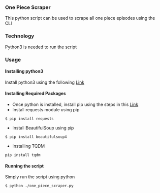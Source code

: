 ### One Piece Scraper
This python script can be used to scrape all one piece episodes using the CLI

### Technology
Python3 is needed to run the script

### Usage
#### Installing python3
Install python3 using the following [Link](https://www.python.org/downloads/)

#### Installing Required Packages
* Once python is installed, install pip using the steps in this [Link](https://pip.pypa.io/en/stable/installing/)
* Install requests module using pip

```
$ pip install requests
```

* Install BeautifulSoup using pip

```
$ pip install beautifulsoup4
```

* Installing TQDM

```
pip install tqdm
```

#### Running the script
Simply run the script using python
```
$ python ./one_piece_scraper.py
```
